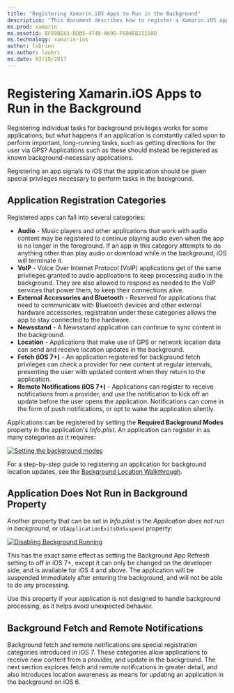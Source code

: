 ```yaml
---
title: "Registering Xamarin.iOS Apps to Run in the Background"
description: "This document describes how to register a Xamarin.iOS application to run in the background. It discusses Audio apps, VoIP apps, external accessories and bluetooth, and more."
ms.prod: xamarin
ms.assetid: 8F89BE63-DDB5-4740-A69D-F60AEB21150D
ms.technology: xamarin-ios
author: lobrien
ms.author: laobri
ms.date: 03/18/2017
---
```


# Registering Xamarin.iOS Apps to Run in the Background

Registering individual tasks for background privileges works for some applications, but what happens if an application is constantly called upon to perform important, long-running tasks, such as getting directions for the user via GPS? Applications such as these should instead be registered as known background-necessary applications.

Registering an app signals to iOS that the application should be given special privileges necessary to perform tasks in the background.

## Application Registration Categories

Registered apps can fall into several categories:

-  **Audio** - Music players and other applications that work with audio content may be registered to continue playing audio even when the app is no longer in the foreground. If an app in this category attempts to do anything other than play audio or download while in the background, iOS will terminate it.
-  **VoIP** - Voice Over Internet Protocol (VoIP) applications get of the same privileges granted to audio applications to keep processing audio in the background. They are also allowed to respond as needed to the VoIP services that power them, to keep their connections alive.
-  **External Accessories and Bluetooth** - Reserved for applications that need to communicate with Bluetooth devices and other external hardware accessories, registration under these categories allows the app to stay connected to the hardware.
-  **Newsstand** - A Newsstand application can continue to sync content in the background.
-  **Location** - Applications that make use of GPS or network location data can send and receive location updates in the background.
-  **Fetch (iOS 7+)** - An application registered for background fetch privileges can check a provider for new content at regular intervals, presenting the user with updated content when they return to the application.
-  **Remote Notifications (iOS 7+)** - Applications can register to receive notifications from a provider, and use the notification to kick off an update before the user opens the application. Notifications can come in the form of push notifications, or opt to wake the application silently.


Applications can be registered by setting the **Required Background Modes** property in the application's *Info.plist*. An application can register in as many categories as it requires:

 [![](registering-applications-to-run-in-background-images/bgmodes.png "Setting the background modes")](registering-applications-to-run-in-background-images/bgmodes.png#lightbox)

For a step-by-step guide to registering an application for background location updates, see the [Background Location Walkthrough](~/ios/app-fundamentals/backgrounding/ios-backgrounding-walkthroughs/location-walkthrough.md).

## Application Does Not Run in Background Property

Another property that can be set in *Info.plist* is the *Application does not run in background*, or `UIApplicationExitsOnSuspend` property:

 [![](registering-applications-to-run-in-background-images/plist.png "Disabling Background Running")](registering-applications-to-run-in-background-images/plist.png#lightbox)

This has the exact same effect as setting the Background App Refresh setting to off in iOS 7+, except it can only be changed on the developer side, and is available for iOS 4 and above. The application will be suspended immediately after entering the background, and will not be able to do any processing.

Use this property if your application is not designed to handle background processing, as it helps avoid unexpected behavior.

## Background Fetch and Remote Notifications

Background fetch and remote notifications are special registration categories introduced in iOS 7. These categories allow applications to receive new content from a provider, and update in the background. The next section explores fetch and remote notifications in greater detail, and also introduces location awareness as means for updating an application in the background on iOS 6.
